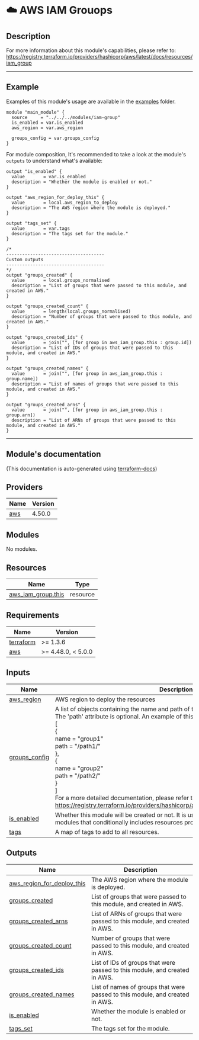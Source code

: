 <!-- BEGIN_TF_DOCS -->
# ☁️ AWS IAM Grouops
## Description

For more information about this module's capabilities, please refer to: https://registry.terraform.io/providers/hashicorp/aws/latest/docs/resources/iam_group

---
## Example
Examples of this module's usage are available in the [examples](./examples) folder.

```hcl
module "main_module" {
  source     = "../../../modules/iam-group"
  is_enabled = var.is_enabled
  aws_region = var.aws_region

  groups_config = var.groups_config
}
```

For module composition, It's recommended to take a look at the module's `outputs` to understand what's available:
```hcl
output "is_enabled" {
  value       = var.is_enabled
  description = "Whether the module is enabled or not."
}

output "aws_region_for_deploy_this" {
  value       = local.aws_region_to_deploy
  description = "The AWS region where the module is deployed."
}

output "tags_set" {
  value       = var.tags
  description = "The tags set for the module."
}

/*
-------------------------------------
Custom outputs
-------------------------------------
*/
output "groups_created" {
  value       = local.groups_normalised
  description = "List of groups that were passed to this module, and created in AWS."
}

output "groups_created_count" {
  value       = length(local.groups_normalised)
  description = "Number of groups that were passed to this module, and created in AWS."
}

output "groups_created_ids" {
  value       = join("", [for group in aws_iam_group.this : group.id])
  description = "List of IDs of groups that were passed to this module, and created in AWS."
}

output "groups_created_names" {
  value       = join("", [for group in aws_iam_group.this : group.name])
  description = "List of names of groups that were passed to this module, and created in AWS."
}

output "groups_created_arns" {
  value       = join("", [for group in aws_iam_group.this : group.arn])
  description = "List of ARNs of groups that were passed to this module, and created in AWS."
}
```
---

## Module's documentation
(This documentation is auto-generated using [terraform-docs](https://terraform-docs.io))
## Providers

| Name | Version |
|------|---------|
| <a name="provider_aws"></a> [aws](#provider\_aws) | 4.50.0 |

## Modules

No modules.

## Resources

| Name | Type |
|------|------|
| [aws_iam_group.this](https://registry.terraform.io/providers/hashicorp/aws/latest/docs/resources/iam_group) | resource |

## Requirements

| Name | Version |
|------|---------|
| <a name="requirement_terraform"></a> [terraform](#requirement\_terraform) | >= 1.3.6 |
| <a name="requirement_aws"></a> [aws](#requirement\_aws) | >= 4.48.0, < 5.0.0 |

## Inputs

| Name | Description | Type | Default | Required |
|------|-------------|------|---------|:--------:|
| <a name="input_aws_region"></a> [aws\_region](#input\_aws\_region) | AWS region to deploy the resources | `string` | n/a | yes |
| <a name="input_groups_config"></a> [groups\_config](#input\_groups\_config) | A list of objects containing the name and path of the groups to be created.<br>The 'path' attribute is optional. An example of this input variable is:<br>[<br>  {<br>    name = "group1"<br>    path = "/path1/"<br>  },<br>  {<br>    name = "group2"<br>    path = "/path2/"<br>  }<br>]<br>For a more detailed documentation, please refer to: https://registry.terraform.io/providers/hashicorp/aws/latest/docs/resources/iam_group | <pre>list(object({<br>    name = string<br>    path = optional(string, "")<br>  }))</pre> | `null` | no |
| <a name="input_is_enabled"></a> [is\_enabled](#input\_is\_enabled) | Whether this module will be created or not. It is useful, for stack-composite<br>modules that conditionally includes resources provided by this module.. | `bool` | n/a | yes |
| <a name="input_tags"></a> [tags](#input\_tags) | A map of tags to add to all resources. | `map(string)` | `{}` | no |

## Outputs

| Name | Description |
|------|-------------|
| <a name="output_aws_region_for_deploy_this"></a> [aws\_region\_for\_deploy\_this](#output\_aws\_region\_for\_deploy\_this) | The AWS region where the module is deployed. |
| <a name="output_groups_created"></a> [groups\_created](#output\_groups\_created) | List of groups that were passed to this module, and created in AWS. |
| <a name="output_groups_created_arns"></a> [groups\_created\_arns](#output\_groups\_created\_arns) | List of ARNs of groups that were passed to this module, and created in AWS. |
| <a name="output_groups_created_count"></a> [groups\_created\_count](#output\_groups\_created\_count) | Number of groups that were passed to this module, and created in AWS. |
| <a name="output_groups_created_ids"></a> [groups\_created\_ids](#output\_groups\_created\_ids) | List of IDs of groups that were passed to this module, and created in AWS. |
| <a name="output_groups_created_names"></a> [groups\_created\_names](#output\_groups\_created\_names) | List of names of groups that were passed to this module, and created in AWS. |
| <a name="output_is_enabled"></a> [is\_enabled](#output\_is\_enabled) | Whether the module is enabled or not. |
| <a name="output_tags_set"></a> [tags\_set](#output\_tags\_set) | The tags set for the module. |
<!-- END_TF_DOCS -->
